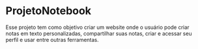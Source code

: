 # ProjetoNotebook

Esse projeto tem como objetivo criar um website onde o usuário pode criar notas em texto personalizadas, compartilhar suas notas, criar e acessar seu perfil e usar entre outras ferramentas.
